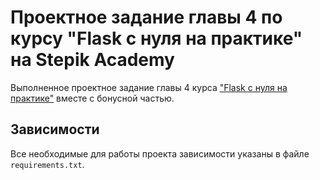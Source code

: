 # Проектное задание главы 4 по курсу "Flask с нуля на практике" на Stepik Academy

Выполненное проектное задание главы 4 курса ["Flask с нуля на практике"](https://stepik.org/lesson/287823) вместе с бонусной частью.

## Зависимости

Все необходимые для работы проекта зависимости указаны в файле `requirements.txt`.